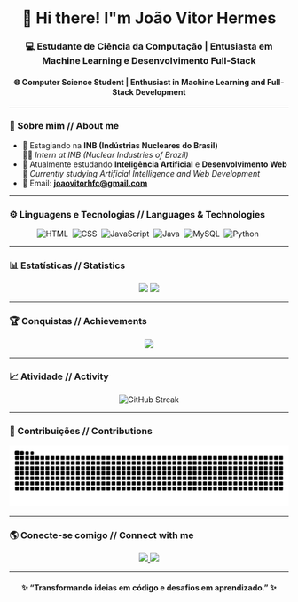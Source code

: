 <h1 align="center">👋 Hi there! I"m João Vitor Hermes</h1>
<h3 align="center">💻 Estudante de Ciência da Computação | Entusiasta em Machine Learning e Desenvolvimento Full-Stack</h3>
<h4 align="center">🌐 Computer Science Student | Enthusiast in Machine Learning and Full-Stack Development</h4>

---

### 🧠 Sobre mim // About me
- 🦺 Estagiando na **INB (Indústrias Nucleares do Brasil)**  
  🧑‍💻 *Intern at INB (Nuclear Industries of Brazil)*  
- 🎯 Atualmente estudando **Inteligência Artificial** e **Desenvolvimento Web**  
  🚀 *Currently studying Artificial Intelligence and Web Development*  
- 📧 Email: **joaovitorhfc@gmail.com**

---

### ⚙️ Linguagens e Tecnologias // Languages & Technologies

<p align="center">
  <img src="https://cdn.jsdelivr.net/gh/devicons/devicon@latest/icons/html5/html5-original.svg" title="HTML" alt="HTML" width="45" height="45"/>&nbsp;
  <img src="https://cdn.jsdelivr.net/gh/devicons/devicon@latest/icons/css3/css3-original.svg" title="CSS" alt="CSS" width="45" height="45"/>&nbsp;
  <img src="https://cdn.jsdelivr.net/gh/devicons/devicon@latest/icons/javascript/javascript-original.svg" title="JavaScript" alt="JavaScript" width="45" height="45"/>&nbsp;
  <img src="https://cdn.jsdelivr.net/gh/devicons/devicon@latest/icons/java/java-original.svg" title="Java" alt="Java" width="45" height="45"/>&nbsp;
  <img src="https://cdn.jsdelivr.net/gh/devicons/devicon@latest/icons/mysql/mysql-original-wordmark.svg" title="MySQL" alt="MySQL" width="55" height="55"/>&nbsp;
  <img src="https://cdn.jsdelivr.net/gh/devicons/devicon@latest/icons/python/python-original.svg" title="Python" alt="Python" width="45" height="45"/>&nbsp;
</p>

---

### 📊 Estatísticas // Statistics

<p align="center">
  <img height="180em" src="https://github-readme-stats.vercel.app/api?username=joaovitorhfc&show_icons=true&theme=tokyonight&include_all_commits=true&count_private=true&locale=pt-br"/>
  <img height="180em" src="https://github-readme-stats.vercel.app/api/top-langs/?username=joaovitorhfc&layout=compact&langs_count=9&theme=tokyonight&custom_title=Linguagens%20Mais%20Usadas"/>
</p>

---

### 🏆 Conquistas // Achievements
<p align="center">
  <img src="https://github-profile-trophy.vercel.app/?username=joaovitorhfc&theme=tokyonight&margin-w=10&no-frame=true&no-bg=true&row=1" />
</p>

---

### 📈 Atividade // Activity

<p align="center">
  <img src="https://github-readme-streak-stats.herokuapp.com/?user=joaovitorhfc&theme=tokyonight&locale=pt-br" alt="GitHub Streak" />
</p>

---

### 🐍 Contribuições // Contributions
<p align="center">
  <img src="https://raw.githubusercontent.com/joaovitorhfc/joaovitorhfc/output/github-contribution-grid-snake-dark.svg" alt="Snake animation" />
</p>

---

### 🌎 Conecte-se comigo // Connect with me
<p align="center">
  <a href="https://www.linkedin.com/in/joaovitorhfc/" target="_blank">
    <img src="https://img.shields.io/badge/LinkedIn-0077B5?style=for-the-badge&logo=linkedin&logoColor=white" />
  </a>
  <a href="mailto:joaovitorhfc@gmail.com">
    <img src="https://img.shields.io/badge/Gmail-D14836?style=for-the-badge&logo=gmail&logoColor=white" />
  </a>
</p>

---

<h4 align="center">✨ “Transformando ideias em código e desafios em aprendizado.” ✨</h4>
